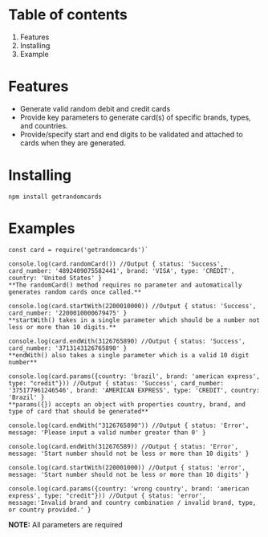 Table of contents
=======
1. Features
2. Installing
3. Example

Features
=======
* Generate valid random debit and credit cards
* Provide key parameters to generate card(s) of specific brands, types, and countries.
* Provide/specify start and end digits to be validated and attached to cards when they are generated.

Installing
=======
```
npm install getrandomcards
```

Examples
=======
```
const card = require('getrandomcards')`

console.log(card.randomCard()) //Output { status: 'Success', card_number: '4892409075582441', brand: 'VISA', type: 'CREDIT', country: 'United States' }
**The randomCard() method requires no parameter and automatically generates random cards once called.**

console.log(card.startWith(2200010000)) //Output { status: 'Success', card_number: '2200010000679475' }
**startWith() takes in a single parameter which should be a number not less or more than 10 digits.**

console.log(card.endWith(3126765890) //Output { status: 'Success', card_number: '3713143126765890' }
**endWith() also takes a single parameter which is a valid 10 digit number**

console.log(card.params({country: 'brazil', brand: 'american express', type: "credit"})) //Output { status: 'Success', card_number: '375177961246546', brand: 'AMERICAN EXPRESS', type: 'CREDIT', country: 'Brazil' }
**params({}) accepts an object with properties country, brand, and type of card that should be generated**

console.log(card.endWith("3126765890")) //Output { status: 'Error', message: 'Please input a valid number greater than 0' }

console.log(card.endWith(312676589)) //Output { status: 'Error', message: 'Start number should not be less or more than 10 digits' }

console.log(card.startWith(220001000)) //Output { status: 'error', message: 'Start number should not be less or more than 10 digits' }

console.log(card.params({country: 'wrong country', brand: 'american express', type: "credit"})) //Output { status: 'error', message:'Invalid brand and country combination / invalid brand, type, or country provided.' }
```
**NOTE:** All parameters are required



